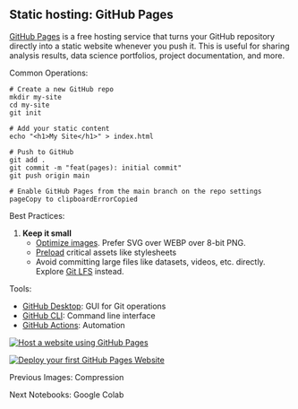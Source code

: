 ## Static hosting: GitHub Pages

[GitHub Pages](https://pages.github.com/) is a free hosting service that turns
your GitHub repository directly into a static website whenever you push it.
This is useful for sharing analysis results, data science portfolios, project
documentation, and more.

Common Operations:

    
    
    # Create a new GitHub repo
    mkdir my-site
    cd my-site
    git init
    
    # Add your static content
    echo "<h1>My Site</h1>" > index.html
    
    # Push to GitHub
    git add .
    git commit -m "feat(pages): initial commit"
    git push origin main
    
    # Enable GitHub Pages from the main branch on the repo settings pageCopy to clipboardErrorCopied

Best Practices:

  1. **Keep it small**
     * [Optimize images](https://developer.mozilla.org/en-US/docs/Learn_web_development/Extensions/Performance/Multimedia). Prefer SVG over WEBP over 8-bit PNG.
     * [Preload](https://developer.mozilla.org/en-US/docs/Web/HTML/Attributes/rel/preload) critical assets like stylesheets
     * Avoid committing large files like datasets, videos, etc. directly. Explore [Git LFS](https://git-lfs.github.com/) instead.

Tools:

  * [GitHub Desktop](https://desktop.github.com/): GUI for Git operations
  * [GitHub CLI](https://cli.github.com/): Command line interface
  * [GitHub Actions](https://github.com/features/actions): Automation

[![Host a website using GitHub
Pages](https://i.ytimg.com/vi_webp/WqOXxoGSpbs/sddefault.webp)](https://youtube.com/shorts/WqOXxoGSpbs)

[![Deploy your first GitHub Pages
Website](https://i.ytimg.com/vi_webp/sT_zXIX3ZA0/sddefault.webp)](https://youtu.be/sT_zXIX3ZA0)

Previous Images: Compression

Next Notebooks: Google Colab

